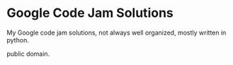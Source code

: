 Google Code Jam Solutions
=
My Google code jam solutions, not always well organized, mostly written in python.

public domain.
